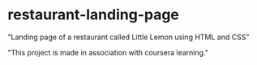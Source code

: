 # restaurant-landing-page

"Landing page of a restaurant called Little Lemon using HTML and CSS"

"This project is made in association with coursera learning."
